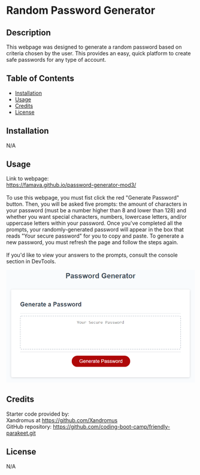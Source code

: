 # Random Password Generator

## Description

This webpage was designed to generate a random password based on criteria chosen by the user.  This provides an easy, quick platform to create safe passwords for any type of account.

## Table of Contents

- [Installation](#installation)
- [Usage](#usage)
- [Credits](#credits)
- [License](#license)

## Installation

N/A

## Usage

Link to webpage: 
<br/> https://famava.github.io/password-generator-mod3/
<br/>
<br/>To use this webpage, you must fist click the red "Generate Password" button. Then, you will be asked five prompts: the amount of characters in your password (must be a number higher than 8 and lower than 128) and whether you want special characters, numbers, lowercase letters, and/or uppercase letters within your password. Once you've completed all the prompts, your randomly-generated password will appear in the box that reads "Your secure password" for you to copy and paste. To generate a new password, you must refresh the page and follow the steps again.
<br/>
<br/>If you'd like to view your answers to the prompts, consult the console section in DevTools.

![alt text](assets/03-javascript-homework-demo.png)

## Credits

Starter code provided by:
<br/>Xandromus at https://github.com/Xandromus
<br/>GitHub repository: https://github.com/coding-boot-camp/friendly-parakeet.git

## License

N/A